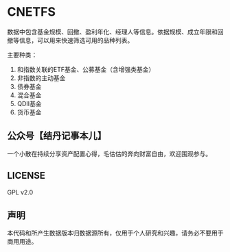 # CNETFS

数据中包含基金规模、回撤、盈利年化、经理人等信息。依据规模、成立年限和回撤等信息，可以用来快速筛选可用的品种列表。

主要种类：

1. 和指数关联的ETF基金、公募基金（含增强类基金）
1. 非指数的主动基金
1. 债券基金
1. 混合基金
1. QDII基金
1. 货币基金


## 公众号【结丹记事本儿】
一个小散在持续分享资产配置心得，毛估估的奔向财富自由，欢迎围观参与。

## LICENSE
GPL v2.0

## 声明
本代码和所产生数据版本归数据源所有，仅用于个人研究和兴趣，请务必不要用于商用用途。
